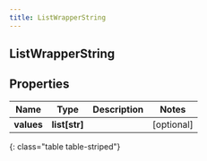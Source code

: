 ```yaml
---
title: ListWrapperString
---
```

## ListWrapperString

## Properties

|Name | Type | Description | Notes|
|------------ | ------------- | ------------- | -------------|
| **values** | **list[str]** |  | [optional] |
{: class="table table-striped"}


